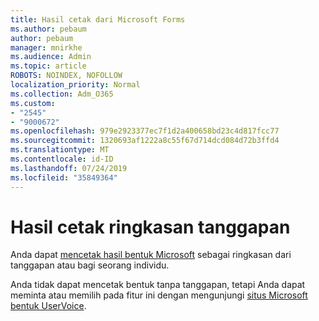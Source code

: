 ```yaml
---
title: Hasil cetak dari Microsoft Forms
ms.author: pebaum
author: pebaum
manager: mnirkhe
ms.audience: Admin
ms.topic: article
ROBOTS: NOINDEX, NOFOLLOW
localization_priority: Normal
ms.collection: Adm_O365
ms.custom:
- "2545"
- "9000672"
ms.openlocfilehash: 979e2923377ec7f1d2a400658bd23c4d817fcc77
ms.sourcegitcommit: 1320693af1222a8c55f67d714dcd084d72b3ffd4
ms.translationtype: MT
ms.contentlocale: id-ID
ms.lasthandoff: 07/24/2019
ms.locfileid: "35849364"
---
```

# <a name="print-results-in-a-summary-of-responses"></a>Hasil cetak ringkasan tanggapan

Anda dapat [mencetak hasil bentuk Microsoft](https://support.office.com/article/print-a-form-22100b98-ba3c-41c1-9513-f76caca664fc) sebagai ringkasan dari tanggapan atau bagi seorang individu. 

Anda tidak dapat mencetak bentuk tanpa tanggapan, tetapi Anda dapat meminta atau memilih pada fitur ini dengan mengunjungi [situs Microsoft bentuk UserVoice](https://microsoftforms.uservoice.com/forums/386451-welcome-to-microsoft-forms-suggestion-box).
